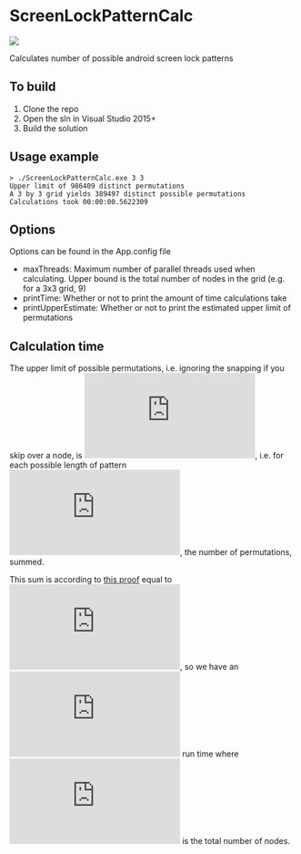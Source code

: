# ScreenLockPatternCalc

![](http://i.imgur.com/Ez0vKQX.png)

Calculates number of possible android screen lock patterns

## To build

1. Clone the repo
2. Open the sln in Visual Studio 2015+
3. Build the solution

## Usage example

    > ./ScreenLockPatternCalc.exe 3 3
    Upper limit of 986409 distinct permutations
    A 3 by 3 grid yields 389497 distinct possible permutations
    Calculations took 00:00:00.5622309

## Options

Options can be found in the App.config file

 - maxThreads: Maximum number of parallel threads used when calculating. Upper bound is the total number of nodes in the grid (e.g. for a 3x3 grid, 9)
 - printTime: Whether or not to print the amount of time calculations take
 - printUpperEstimate: Whether or not to print the estimated upper limit of permutations
 
 ## Calculation time
 
 The upper limit of possible permutations, i.e. ignoring the snapping if you skip over a node, is ![](https://latex.codecogs.com/svg.latex?%5Csum_%7Br%3D1%7D%5En%20nPr%20%3D%20%5Csum_%7Br%3D1%7D%5En%20%5Cfrac%7Bn%21%7D%7B%28n-r%29%21%7D), i.e. for each possible length of pattern ![](https://latex.codecogs.com/svg.latex?r), the number of permutations, summed.
 
 This sum is according to [this proof](https://math.stackexchange.com/a/161317) equal to ![](https://latex.codecogs.com/svg.latex?%5Cleft%20%5Clfloor%20n%21e%20%5Cright%20%5Crfloor), so we have an ![](https://latex.codecogs.com/svg.latex?O%28n%21%29) run time where ![](https://latex.codecogs.com/svg.latex?n) is the total number of nodes.
